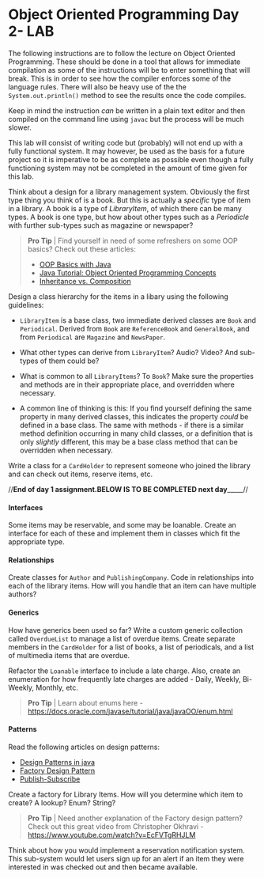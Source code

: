 # Object Oriented Programming Day 2- LAB
The following instructions are to follow the lecture on Object Oriented Programming.  These should be done in a tool that allows for immediate compilation as some of the instructions will be to enter something that will break.  This is in order to see how the compiler enforces some of the language rules.   There will also be heavy use of the the `System.out.println()` method to see the results once the code compiles.

Keep in mind the instruction *can* be written in a plain text editor and then compiled on the command line using `javac` but the process will be much slower.

This lab will consist of writing code but (probably) will not end up with a fully functional system.  It may however, be used as the basis for a future project so it is imperative to be as complete as possible even though a fully functioning system may not be completed in the amount of time given for this lab.

Think about a design for a library management system.  Obviously the first type thing you think of is a book. But this is actually a *specific* type of item in a library.  A book is a type of *LibraryItem*, of which there can be many types.  A book is one type, but how about other types such as a *Periodicle* with further sub-types such as magazine or newspaper?

> **Pro Tip** | Find yourself in need of some refreshers on some OOP basics? Check out these articles:
>
> * [OOP Basics with Java](https://www3.ntu.edu.sg/home/ehchua/programming/java/J3a_OOPBasics.html)
> * [Java Tutorial: Object Oriented Programming Concepts](https://docs.oracle.com/javase/tutorial/java/concepts/index.html)
> * [Inheritance vs. Composition](https://www.w3resource.com/java-tutorial/inheritance-composition-relationship.php)



Design a class hierarchy for the items in a libary using the following guidelines:

* `LibraryItem` is a base class, two immediate derived classes are `Book` and `Periodical`.  Derived from `Book` are `ReferenceBook` and `GeneralBook`, and from `Periodical` are `Magazine` and `NewsPaper`.
* What other types can derive from `LibraryItem`?  Audio? Video?  And sub-types of them could be?
* What is common to all `LibraryItems`?  To `Book`?  Make sure the properties and methods are in their appropriate place, and overridden where necessary.

* A common line of thinking is this: If you find yourself defining the same property in many derived classes, this indicates the property *could* be defined in a base class.  The same with methods - if there is a similar method definition occurring in many child classes, or a definition that is only *slightly* different, this may be a base class method that can be overridden when necessary.

Write a class for a `CardHolder` to represent someone who joined the library and can check out items, reserve items, etc.

//______________End of day 1 assignment.BELOW IS TO BE COMPLETED next day___________________//


#### Interfaces
Some items may be reservable, and some may be loanable.  Create an interface for each of these and implement them in classes which fit the appropriate type.


#### Relationships
Create classes for `Author` and `PublishingCompany`.  Code in relationships into each of the library items.  How will you handle that an item can have multiple authors?

#### Generics
How have generics been used so far?  Write a custom generic collection called `OverdueList` to manage a list of overdue items.  Create separate members in the `CardHolder` for a list of books, a list of periodicals, and a list of multimedia items that are overdue.

Refactor the `Loanable` interface to include a late charge.  Also, create an enumeration for how frequently late charges are added - Daily, Weekly, Bi-Weekly, Monthly, etc.  

> **Pro Tip** | Learn about enums here - https://docs.oracle.com/javase/tutorial/java/javaOO/enum.html  

#### Patterns
Read the following articles on design patterns:
* [Design Patterns in java](https://javabeginnerstutorial.com/design-patterns-in-java/)
* [Factory Design Pattern](https://www.tutorialspoint.com/design_pattern/factory_pattern.htm)
* [Publish-Subscribe](https://riptutorial.com/design-patterns/example/6498/publish-subscribe-in-java) 

Create a factory for Library Items.  How will you determine which item to create?  A lookup?  Enum? String?

> **Pro Tip** | Need another explanation of the Factory design pattern? Check out this great video from Christopher Okhravi - https://www.youtube.com/watch?v=EcFVTgRHJLM 

Think about how you would implement a reservation notification system.  This sub-system would let users sign up for an alert if an item they were interested in was checked out and then became available.